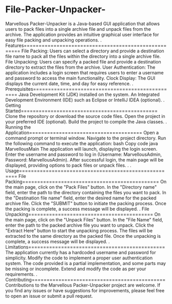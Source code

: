 # File-Packer-Unpacker-
Marvellous Packer-Unpacker is a Java-based GUI application that allows users to pack files into a single archive file and unpack files from the archive. The application provides an intuitive graphical user interface for easy file packing and unpacking operations.
.
Features=====================================================
File Packing: Users can select a directory and provide a destination file name to pack all the files within the directory into a single archive file.
File Unpacking: Users can specify a packed file and provide a destination directory to extract the files from the archive.
User Authentication: The application includes a login screen that requires users to enter a username and password to access the main functionality.
Clock Display: The GUI displays the current date, time, and day for easy reference.
.
Prerequisites=================================================
Java Development Kit (JDK) installed on the system.
An Integrated Development Environment (IDE) such as Eclipse or IntelliJ IDEA (optional).
.
Getting Started==============================================
Clone the repository or download the source code files.
Open the project in your preferred IDE (optional).
Build the project to compile the Java classes.
.
Running the Application======================================
Open a command prompt or terminal window.
Navigate to the project directory.
Run the following command to execute the application:
bash
Copy code
java MarvellousMain
The application will launch, displaying the login screen.
Enter the username and password to log in (Username: MarvellousAdmin, Password: MarvellousAdmin).
After successful login, the main page will be displayed, providing options to pack files or unpack files.
.
.
Usage=====================================================
File Packing==============================================
On the main page, click on the "Pack Files" button.
In the "Directory name" field, enter the path to the directory containing the files you want to pack.
In the "Destination file name" field, enter the desired name for the packed archive file.
Click the "SUBMIT" button to initiate the packing process.
Once the packing is complete, a success message will be displayed.
.
File Unpacking==========================================
On the main page, click on the "Unpack Files" button.
In the "File Name" field, enter the path to the packed archive file you want to unpack.
Click the "Extract Here" button to start the unpacking process.
The files will be extracted to the same directory as the packed file.
Once the unpacking is complete, a success message will be displayed.
.
Limitations==============================================
The application currently has a hardcoded username and password for simplicity. Modify the code to implement a proper user authentication system.
The code provided is a partial implementation, and some parts may be missing or incomplete. Extend and modify the code as per your requirements.
.
Contributing=============================================
Contributions to the Marvellous Packer-Unpacker project are welcome. If you find any issues or have suggestions for improvements, please feel free to open an issue or submit a pull request.
